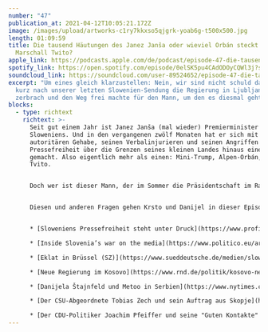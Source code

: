 ```yaml
---
number: "47"
publication_at: 2021-04-12T10:05:21.172Z
image: /images/upload/artworks-c1ry7kkxso5qjgrk-yoab6g-t500x500.jpg
length: 01:09:59
title: Die tausend Häutungen des Janez Janša oder wieviel Orbán steckt in
  Marschall Twito?
apple_link: https://podcasts.apple.com/de/podcast/episode-47-die-tausend-h%C3%A4utungen-des-janez-jan%C5%A1a-oder/id1170436903?i=1000514777909
spotify_link: https://open.spotify.com/episode/0elSK5pu4CAdODOyCQWl3j?si=9o7b2rnVSBi8QRP0OVpKqw
soundcloud_link: https://soundcloud.com/user-89524652/episode-47-die-tausend-hautungen-des-janez-jansa-oder-wieviel-orban-steckt-in-marschall-twito
excerpt: "Um eines gleich klarzustellen: Nein, wir sind nicht schuld daran, dass
  kurz nach unserer letzten Slowenien-Sendung die Regierung in Ljubljana
  zerbrach und den Weg frei machte für den Mann, um den es diesmal geht."
blocks:
  - type: richtext
    richtext: >-
      Seit gut einem Jahr ist Janez Janša (mal wieder) Premierminister
      Sloweniens. Und in den vergangenen zwölf Monaten hat er sich mit seinem
      autoritären Gehabe, seinen Verbalinjurieren und seinen Angriffen auf die
      Pressefreiheit über die Grenzen seines kleinen Landes hinaus einen Namen
      gemacht. Also eigentlich mehr als einen: Mini-Trump, Alpen-Orbán, Maršal
      Tvito.


      Doch wer ist dieser Mann, der im Sommer die Präsidentschaft im Rat der Europäischen Union übernehmen wird? Und warum wird er immer wieder an die Spitze gespült, obwohl er schon mehrfach vor den Trümmern seiner Politik stand? Und glaubt er den ganzen rechten Unsinn, den er da von sich gibt?


      Diesen und anderen Fragen gehen Krsto und Danijel in dieser Episode nach. Nebenbei erfahrt ihr, warum man in Deutschland nicht "Korruption" sagt, wieso Kroatiens Präsident Zoran Milanović wieder gut in Form ist, und wie ihr bei uns ein paar Bücher gewinnen könnt.


      * [Sloweniens Pressefreiheit steht unter Druck](https://www.profil.at/meinung/franziska-tschinderle-ueber-janez-jansa-in-slowenien-nachbarschaftshilfe/401216634) (Profil)

      * [Inside Slovenia’s war on the media](https://www.politico.eu/article/slovenia-war-on-media-janez-jansa/) (Politico)

      * [Eklat in Brüssel (SZ)](https://www.sueddeutsche.de/medien/slowenien-pressefreiheit-eu-1.5249423) Janša hätte im Europaparlament zur Pressefreiheit in seinem Land Rede und Antwort stehen sollen. Stattdessen twitterte er ein Propagandavideo und verursachte einen Skandal.

      * [Neue Regierung im Kosovo](https://www.rnd.de/politik/kosovo-neue-linke-reformregierung-von-kurti-im-parlament-bestatigt-22OSZFOMRZ4XF2PF3PF7GBOH5Q.html) (RND)

      * [Danijela Štajnfeld und Metoo in Serbien](https://www.nytimes.com/2021/03/24/movies/danijela-stajnfeld-hold-me-right.html) (New York Times)

      * [Der CSU-Abgeordnete Tobias Zech und sein Auftrag aus Skopje](https://www.spiegel.de/politik/deutschland/csu-abgeordneter-tobias-zech-tritt-zurueck-a-515b7e08-81ef-442f-8634-7442523ebeac) (Spiegel)

      * [Der CDU-Politiker Joachim Pfeiffer und seine "Guten Kontakte" nach Montenegro](https://twitter.com/christianfuchs_/status/1374754708267671554) (Twitterprofil des Journalisten Christian Fuchs, Zeit)
---
```

